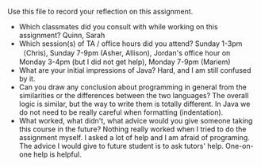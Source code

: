 Use this file to record your reflection on this assignment.

- Which classmates did you consult with while working on this assignment?
Quinn, Sarah
- Which session(s) of TA / office hours did you attend?
Sunday 1-3pm （Chris), Sunday 7-9pm (Asher, Allison), Jordan's office hour on Monday 3-4pm (but I did not get help), Monday 7-9pm (Mariem)
- What are your initial impressions of Java? 
Hard, and I am still confused by it.  
- Can you draw any conclusion about programming in general from the similarities or the differences between the two languages? 
The overall logic is similar, but the way to write them is totally different. In Java we do not need to be really careful when formatting (indentation). 
- What worked, what didn't, what advice would you give someone taking this course in the future?
Nothing really worked when I tried to do the assignment myself. I asked a lot of help and I am afraid of programing. The advice I would give to future student is to ask tutors' help. One-on-one help is helpful.
